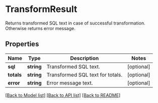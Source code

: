# TransformResult

Returns transformed SQL text in case of successful transformation. Otherwise returns error message.

## Properties
Name | Type | Description | Notes
------------ | ------------- | ------------- | -------------
**sql** | **string** | Transformed SQL text. | [optional] 
**totals** | **string** | Transformed SQL text for totals. | [optional] 
**error** | **string** | Error message text. | [optional] 

[[Back to Model list]](../README.md#documentation-for-models) [[Back to API list]](../README.md#documentation-for-api-endpoints) [[Back to README]](../README.md)


